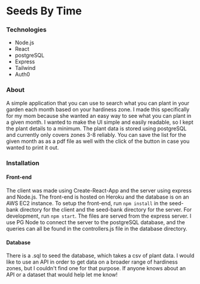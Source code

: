 # Seeds By Time

### Technologies
- Node.js
- React
- postgreSQL
- Express
- Tailwind
- Auth0

### About
A simple application that you can use to search what you can plant in your garden each month based on your hardiness zone.
I made this specifically for my mom because she wanted an easy way to see what you can plant in a given month.
I wanted to make the UI simple and easily readable, so I kept the plant details to a minimum.
The plant data is stored using postgreSQL and currently only covers zones 3-8 reliably. You can save the list for the given month as as a pdf file
as well with the click of the button in case you wanted to print it out.

### Installation
#### Front-end
The client was made using Create-React-App and the server using express and Node.js. The front-end is hosted on Heroku and the database is on an AWS EC2 instance.
To setup the front-end, run `npm install` in the seed-bank directory for the client and the seed-bank directory for the server. For development, run
`npm start`. The files are served from the express server. I use PG Node to connect the server to the postgreSQL database, and the queries can all be found in 
the controllers.js file in the database directory.
#### Database
There is a .sql to seed the database, which takes a csv of plant data. I would like to use an API in order to get data on a broader range of hardiness zones, but
I couldn't find one for that purpose. If anyone knows about an API or a dataset that would help let me know!
